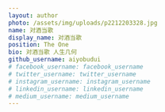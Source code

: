 ```yaml
---
layout: author
photo: /assets/img/uploads/p2212203328.jpg
name: 对酒当歌
display_name: 对酒当歌
position: The One
bio: 对酒当歌 人生几何
github_username: aiyobudui
# facebook_username: facebook_username
# twitter_username: twitter_username
# instagram_username: instagram_username
# linkedin_username: linkedin_username
# medium_username: medium_username
---
```


